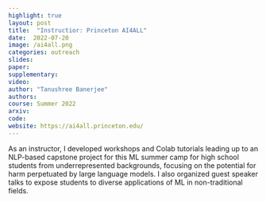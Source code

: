 ```yaml
---
highlight: true
layout: post
title:  "Instructior: Princeton AI4ALL"
date:  2022-07-20
image: /ai4all.png
categories: outreach
slides: 
paper: 
supplementary: 
video: 
author: "Tanushree Banerjee"
authors: 
course: Summer 2022
arxiv:
code: 
website: https://ai4all.princeton.edu/
---
```

As an instructor, I developed workshops and Colab tutorials leading up to an NLP-based capstone project for this ML summer camp for high school students from underrepresented backgrounds, focusing on the potential for harm perpetuated by large language models. I also organized guest speaker talks to expose students to diverse applications of ML in non-traditional fields.
